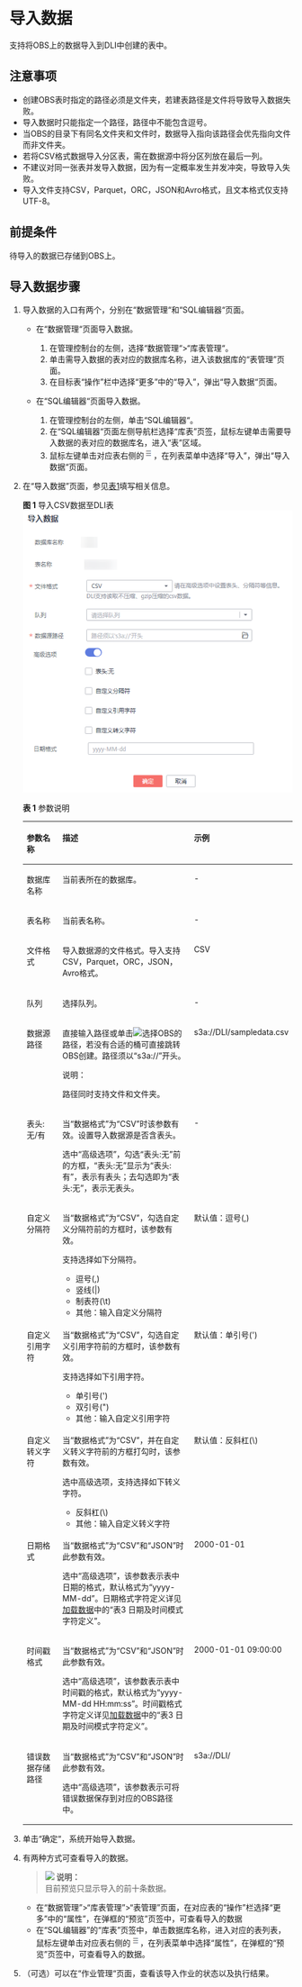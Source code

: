 # 导入数据<a name="dli_01_0253"></a>

支持将OBS上的数据导入到DLI中创建的表中。

## 注意事项<a name="section321713588229"></a>

-   创建OBS表时指定的路径必须是文件夹，若建表路径是文件将导致导入数据失败。
-   导入数据时只能指定一个路径，路径中不能包含逗号。
-   当OBS的目录下有同名文件夹和文件时，数据导入指向该路径会优先指向文件而非文件夹。
-   若将CSV格式数据导入分区表，需在数据源中将分区列放在最后一列。
-   不建议对同一张表并发导入数据，因为有一定概率发生并发冲突，导致导入失败。
-   导入文件支持CSV，Parquet，ORC，JSON和Avro格式，且文本格式仅支持UTF-8。

## 前提条件<a name="section46923850144935"></a>

待导入的数据已存储到OBS上。

## 导入数据步骤<a name="section1935812127104"></a>

1.  导入数据的入口有两个，分别在“数据管理“和“SQL编辑器“页面。
    -   在“数据管理“页面导入数据。
        1.  在管理控制台的左侧，选择“数据管理“\>“库表管理“。
        2.  单击需导入数据的表对应的数据库名称，进入该数据库的“表管理”页面。
        3.  在目标表“操作”栏中选择“更多”中的“导入”，弹出“导入数据“页面。

    -   在“SQL编辑器“页面导入数据。
        1.  在管理控制台的左侧，单击“SQL编辑器“。
        2.  在“SQL编辑器“页面左侧导航栏选择“库表”页签，鼠标左键单击需要导入数据的表对应的数据库名，进入“表”区域。
        3.  鼠标左键单击对应表右侧的![](figures/zh-cn_image_0237990324.png)，在列表菜单中选择“导入”，弹出“导入数据“页面。

2.  在“导入数据”页面，参见[表1](#table48581581434)填写相关信息。

    **图 1**  导入CSV数据至DLI表<a name="fig684328336"></a>  
    ![](figures/导入CSV数据至DLI表.png "导入CSV数据至DLI表")

    **表 1**  参数说明

    <a name="table48581581434"></a>
    <table><thead align="left"><tr id="row3843181339"><th class="cellrowborder" valign="top" width="20.3%" id="mcps1.2.4.1.1"><p id="p1984310813310"><a name="p1984310813310"></a><a name="p1984310813310"></a>参数名称</p>
    </th>
    <th class="cellrowborder" valign="top" width="64.2%" id="mcps1.2.4.1.2"><p id="p884311813319"><a name="p884311813319"></a><a name="p884311813319"></a>描述</p>
    </th>
    <th class="cellrowborder" valign="top" width="15.5%" id="mcps1.2.4.1.3"><p id="p98437819316"><a name="p98437819316"></a><a name="p98437819316"></a>示例</p>
    </th>
    </tr>
    </thead>
    <tbody><tr id="row158441581431"><td class="cellrowborder" valign="top" width="20.3%" headers="mcps1.2.4.1.1 "><p id="p6844984317"><a name="p6844984317"></a><a name="p6844984317"></a>数据库名称</p>
    </td>
    <td class="cellrowborder" valign="top" width="64.2%" headers="mcps1.2.4.1.2 "><p id="p7844681939"><a name="p7844681939"></a><a name="p7844681939"></a>当前表所在的数据库。</p>
    </td>
    <td class="cellrowborder" valign="top" width="15.5%" headers="mcps1.2.4.1.3 "><p id="p28441781835"><a name="p28441781835"></a><a name="p28441781835"></a>-</p>
    </td>
    </tr>
    <tr id="row17844387312"><td class="cellrowborder" valign="top" width="20.3%" headers="mcps1.2.4.1.1 "><p id="p78448817317"><a name="p78448817317"></a><a name="p78448817317"></a>表名称</p>
    </td>
    <td class="cellrowborder" valign="top" width="64.2%" headers="mcps1.2.4.1.2 "><p id="p13844381635"><a name="p13844381635"></a><a name="p13844381635"></a>当前表名称。</p>
    </td>
    <td class="cellrowborder" valign="top" width="15.5%" headers="mcps1.2.4.1.3 "><p id="p484416814318"><a name="p484416814318"></a><a name="p484416814318"></a>-</p>
    </td>
    </tr>
    <tr id="row18459820311"><td class="cellrowborder" valign="top" width="20.3%" headers="mcps1.2.4.1.1 "><p id="p184410811311"><a name="p184410811311"></a><a name="p184410811311"></a>文件格式</p>
    </td>
    <td class="cellrowborder" valign="top" width="64.2%" headers="mcps1.2.4.1.2 "><p id="p1184410812310"><a name="p1184410812310"></a><a name="p1184410812310"></a>导入数据源的文件格式。导入支持CSV，Parquet，ORC，JSON，Avro格式。</p>
    </td>
    <td class="cellrowborder" valign="top" width="15.5%" headers="mcps1.2.4.1.3 "><p id="p2844889313"><a name="p2844889313"></a><a name="p2844889313"></a>CSV</p>
    </td>
    </tr>
    <tr id="row138451587312"><td class="cellrowborder" valign="top" width="20.3%" headers="mcps1.2.4.1.1 "><p id="p168457815316"><a name="p168457815316"></a><a name="p168457815316"></a>队列</p>
    </td>
    <td class="cellrowborder" valign="top" width="64.2%" headers="mcps1.2.4.1.2 "><p id="p1684517810310"><a name="p1684517810310"></a><a name="p1684517810310"></a>选择队列。</p>
    </td>
    <td class="cellrowborder" valign="top" width="15.5%" headers="mcps1.2.4.1.3 "><p id="p19845485312"><a name="p19845485312"></a><a name="p19845485312"></a>-</p>
    </td>
    </tr>
    <tr id="row13845148639"><td class="cellrowborder" valign="top" width="20.3%" headers="mcps1.2.4.1.1 "><p id="p178451288318"><a name="p178451288318"></a><a name="p178451288318"></a>数据源路径</p>
    </td>
    <td class="cellrowborder" valign="top" width="64.2%" headers="mcps1.2.4.1.2 "><p id="p15845286316"><a name="p15845286316"></a><a name="p15845286316"></a>直接输入路径或单击<a name="image98451381736"></a><a name="image98451381736"></a><span><img id="image98451381736" src="figures/icon-浏览.png"></span>选择OBS的路径，若没有合适的桶可直接跳转OBS创建。路径须以<span class="parmname" id="parmname1684517815319"><a name="parmname1684517815319"></a><a name="parmname1684517815319"></a>“s3a://”</span>开头。</p>
    <div class="note" id="note3205452194215"><a name="note3205452194215"></a><a name="note3205452194215"></a><span class="notetitle"> 说明： </span><div class="notebody"><p id="p7205155219427"><a name="p7205155219427"></a><a name="p7205155219427"></a>路径同时支持文件和文件夹。</p>
    </div></div>
    </td>
    <td class="cellrowborder" valign="top" width="15.5%" headers="mcps1.2.4.1.3 "><p id="p14845158237"><a name="p14845158237"></a><a name="p14845158237"></a>s3a://DLI/sampledata.csv</p>
    </td>
    </tr>
    <tr id="row17846481431"><td class="cellrowborder" valign="top" width="20.3%" headers="mcps1.2.4.1.1 "><p id="p16846128931"><a name="p16846128931"></a><a name="p16846128931"></a>表头:无/有</p>
    </td>
    <td class="cellrowborder" valign="top" width="64.2%" headers="mcps1.2.4.1.2 "><p id="p9543131714501"><a name="p9543131714501"></a><a name="p9543131714501"></a>当<span class="parmname" id="parmname254331765014"><a name="parmname254331765014"></a><a name="parmname254331765014"></a>“数据格式”</span>为<span class="parmvalue" id="parmvalue2543201713501"><a name="parmvalue2543201713501"></a><a name="parmvalue2543201713501"></a>“CSV”</span>时该参数有效。设置导入数据源是否含表头。</p>
    <p id="p784648833"><a name="p784648833"></a><a name="p784648833"></a>选中<span class="parmname" id="parmname15361161464715"><a name="parmname15361161464715"></a><a name="parmname15361161464715"></a>“高级选项”</span>，勾选<span class="parmname" id="parmname1353042144718"><a name="parmname1353042144718"></a><a name="parmname1353042144718"></a>“表头:无”</span>前的方框，<span class="parmname" id="parmname063982314814"><a name="parmname063982314814"></a><a name="parmname063982314814"></a>“表头:无”</span>显示为<span class="parmname" id="parmname1790112818475"><a name="parmname1790112818475"></a><a name="parmname1790112818475"></a>“表头:有”</span>，表示有表头；去勾选即为<span class="parmname" id="parmname171354719481"><a name="parmname171354719481"></a><a name="parmname171354719481"></a>“表头:无”</span>，表示无表头。</p>
    </td>
    <td class="cellrowborder" valign="top" width="15.5%" headers="mcps1.2.4.1.3 "><p id="p1846128435"><a name="p1846128435"></a><a name="p1846128435"></a>-</p>
    </td>
    </tr>
    <tr id="row17848281439"><td class="cellrowborder" valign="top" width="20.3%" headers="mcps1.2.4.1.1 "><p id="p16846118734"><a name="p16846118734"></a><a name="p16846118734"></a>自定义分隔符</p>
    </td>
    <td class="cellrowborder" valign="top" width="64.2%" headers="mcps1.2.4.1.2 "><p id="p148473813317"><a name="p148473813317"></a><a name="p148473813317"></a>当<span class="parmname" id="parmname48471985316"><a name="parmname48471985316"></a><a name="parmname48471985316"></a>“数据格式”</span>为<span class="parmvalue" id="parmvalue984714814311"><a name="parmvalue984714814311"></a><a name="parmvalue984714814311"></a>“CSV”</span>，勾选自定义分隔符前的方框时，该参数有效。</p>
    <p id="p7847188036"><a name="p7847188036"></a><a name="p7847188036"></a>支持选择如下分隔符。</p>
    <a name="ul284815816316"></a><a name="ul284815816316"></a><ul id="ul284815816316"><li>逗号(,)</li><li>竖线(|)</li><li>制表符(\t)</li><li>其他：输入自定义分隔符</li></ul>
    </td>
    <td class="cellrowborder" valign="top" width="15.5%" headers="mcps1.2.4.1.3 "><p id="p28481285312"><a name="p28481285312"></a><a name="p28481285312"></a>默认值：逗号(,)</p>
    </td>
    </tr>
    <tr id="row58497819310"><td class="cellrowborder" valign="top" width="20.3%" headers="mcps1.2.4.1.1 "><p id="p18848489316"><a name="p18848489316"></a><a name="p18848489316"></a>自定义引用字符</p>
    </td>
    <td class="cellrowborder" valign="top" width="64.2%" headers="mcps1.2.4.1.2 "><p id="p18849981133"><a name="p18849981133"></a><a name="p18849981133"></a>当<span class="parmname" id="parmname6848681832"><a name="parmname6848681832"></a><a name="parmname6848681832"></a>“数据格式”</span>为<span class="parmvalue" id="parmvalue18481781937"><a name="parmvalue18481781937"></a><a name="parmvalue18481781937"></a>“CSV”</span>，勾选自定义引用字符前的方框时，该参数有效。</p>
    <p id="p108494814317"><a name="p108494814317"></a><a name="p108494814317"></a>支持选择如下引用字符。</p>
    <a name="ul15849288318"></a><a name="ul15849288318"></a><ul id="ul15849288318"><li>单引号(')</li><li>双引号(")</li><li>其他：输入自定义引用字符</li></ul>
    </td>
    <td class="cellrowborder" valign="top" width="15.5%" headers="mcps1.2.4.1.3 "><p id="p12849281739"><a name="p12849281739"></a><a name="p12849281739"></a>默认值：单引号(')</p>
    </td>
    </tr>
    <tr id="row15850884319"><td class="cellrowborder" valign="top" width="20.3%" headers="mcps1.2.4.1.1 "><p id="p98491281834"><a name="p98491281834"></a><a name="p98491281834"></a>自定义转义字符</p>
    </td>
    <td class="cellrowborder" valign="top" width="64.2%" headers="mcps1.2.4.1.2 "><p id="p19849581635"><a name="p19849581635"></a><a name="p19849581635"></a>当<span class="parmname" id="parmname38499814316"><a name="parmname38499814316"></a><a name="parmname38499814316"></a>“数据格式”</span>为<span class="parmvalue" id="parmvalue198492088317"><a name="parmvalue198492088317"></a><a name="parmvalue198492088317"></a>“CSV”</span>，并在自定义转义字符前的方框打勾时，该参数有效。</p>
    <p id="p1885017815318"><a name="p1885017815318"></a><a name="p1885017815318"></a>选中高级选项，支持选择如下转义字符。</p>
    <a name="ul9850081736"></a><a name="ul9850081736"></a><ul id="ul9850081736"><li>反斜杠(\)</li><li>其他：输入自定义转义字符</li></ul>
    </td>
    <td class="cellrowborder" valign="top" width="15.5%" headers="mcps1.2.4.1.3 "><p id="p12850081234"><a name="p12850081234"></a><a name="p12850081234"></a>默认值：反斜杠(\)</p>
    </td>
    </tr>
    <tr id="row88514818311"><td class="cellrowborder" valign="top" width="20.3%" headers="mcps1.2.4.1.1 "><p id="p98507815314"><a name="p98507815314"></a><a name="p98507815314"></a>日期格式</p>
    </td>
    <td class="cellrowborder" valign="top" width="64.2%" headers="mcps1.2.4.1.2 "><p id="p1285020810315"><a name="p1285020810315"></a><a name="p1285020810315"></a>当<span class="parmname" id="parmname28507816310"><a name="parmname28507816310"></a><a name="parmname28507816310"></a>“数据格式”</span>为<span class="parmvalue" id="parmvalue1850384316"><a name="parmvalue1850384316"></a><a name="parmvalue1850384316"></a>“CSV”</span>和<span class="parmvalue" id="parmvalue13850484319"><a name="parmvalue13850484319"></a><a name="parmvalue13850484319"></a>“JSON”</span>时此参数有效。</p>
    <p id="p3851128437"><a name="p3851128437"></a><a name="p3851128437"></a>选中<span class="parmvalue" id="parmvalue1185128335"><a name="parmvalue1185128335"></a><a name="parmvalue1185128335"></a>“高级选项”</span>，该参数表示表中日期的格式，默认格式为<span class="parmname" id="parmname14851781531"><a name="parmname14851781531"></a><a name="parmname14851781531"></a>“yyyy-MM-dd”</span>。日期格式字符定义详见<a href="https://support.huaweicloud.com/sqlreference-dli/dli_08_0100.html" target="_blank" rel="noopener noreferrer">加载数据</a>中的“表3 日期及时间模式字符定义”。</p>
    </td>
    <td class="cellrowborder" valign="top" width="15.5%" headers="mcps1.2.4.1.3 "><p id="p15851582314"><a name="p15851582314"></a><a name="p15851582314"></a>2000-01-01</p>
    </td>
    </tr>
    <tr id="row1685317817310"><td class="cellrowborder" valign="top" width="20.3%" headers="mcps1.2.4.1.1 "><p id="p1585178432"><a name="p1585178432"></a><a name="p1585178432"></a>时间戳格式</p>
    </td>
    <td class="cellrowborder" valign="top" width="64.2%" headers="mcps1.2.4.1.2 "><p id="p13852181332"><a name="p13852181332"></a><a name="p13852181332"></a>当<span class="parmname" id="parmname15852388318"><a name="parmname15852388318"></a><a name="parmname15852388318"></a>“数据格式”</span>为<span class="parmvalue" id="parmvalue285298937"><a name="parmvalue285298937"></a><a name="parmvalue285298937"></a>“CSV”</span>和<span class="parmvalue" id="parmvalue19852181231"><a name="parmvalue19852181231"></a><a name="parmvalue19852181231"></a>“JSON”</span>时此参数有效。</p>
    <p id="p16852168533"><a name="p16852168533"></a><a name="p16852168533"></a>选中<span class="parmvalue" id="parmvalue2852486315"><a name="parmvalue2852486315"></a><a name="parmvalue2852486315"></a>“高级选项”</span>，该参数表示表中时间戳的格式，默认格式为<span class="parmname" id="parmname88521581739"><a name="parmname88521581739"></a><a name="parmname88521581739"></a>“yyyy-MM-dd HH:mm:ss”</span>。时间戳格式字符定义详见<a href="https://support.huaweicloud.com/sqlreference-dli/dli_08_0100.html" target="_blank" rel="noopener noreferrer">加载数据</a>中的“表3 日期及时间模式字符定义”。</p>
    </td>
    <td class="cellrowborder" valign="top" width="15.5%" headers="mcps1.2.4.1.3 "><p id="p148526811314"><a name="p148526811314"></a><a name="p148526811314"></a>2000-01-01 09:00:00</p>
    </td>
    </tr>
    <tr id="row1285810818311"><td class="cellrowborder" valign="top" width="20.3%" headers="mcps1.2.4.1.1 "><p id="p88531980320"><a name="p88531980320"></a><a name="p88531980320"></a>错误数据存储路径</p>
    </td>
    <td class="cellrowborder" valign="top" width="64.2%" headers="mcps1.2.4.1.2 "><p id="p10857178834"><a name="p10857178834"></a><a name="p10857178834"></a>当<span class="parmname" id="parmname38531980310"><a name="parmname38531980310"></a><a name="parmname38531980310"></a>“数据格式”</span>为<span class="parmvalue" id="parmvalue1985319816320"><a name="parmvalue1985319816320"></a><a name="parmvalue1985319816320"></a>“CSV”</span>和<span class="parmvalue" id="parmvalue168531081638"><a name="parmvalue168531081638"></a><a name="parmvalue168531081638"></a>“JSON”</span>时此参数有效。</p>
    <p id="p10857381137"><a name="p10857381137"></a><a name="p10857381137"></a>选中<span class="parmvalue" id="parmvalue88571881733"><a name="parmvalue88571881733"></a><a name="parmvalue88571881733"></a>“高级选项”</span>，该参数表示可将错误数据保存到对应的OBS路径中。</p>
    </td>
    <td class="cellrowborder" valign="top" width="15.5%" headers="mcps1.2.4.1.3 "><p id="p13857178135"><a name="p13857178135"></a><a name="p13857178135"></a>s3a://DLI/</p>
    </td>
    </tr>
    </tbody>
    </table>

3.  单击“确定“，系统开始导入数据。
4.  有两种方式可查看导入的数据。

    >![](public_sys-resources/icon-note.gif) **说明：**   
    >目前预览只显示导入的前十条数据。  

    -   在“数据管理”\>“库表管理”\>“表管理”页面，在对应表的“操作”栏选择“更多”中的“属性”，在弹框的“预览”页签中，可查看导入的数据
    -   在“SQL编辑器”的“库表”页签中，单击数据库名称，进入对应的表列表，鼠标左键单击对应表右侧的![](figures/zh-cn_image_0237994911.png)，在列表菜单中选择“属性”，在弹框的“预览”页签中，可查看导入的数据。

5.  （可选）可以在“作业管理“页面，查看该导入作业的状态以及执行结果。

